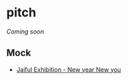 # pitch
*Coming soon*

## Mock
- [Jaiful Exhibition - New year New you](https://sirimongkol.github.io/pitch/nynu/mock.html)
